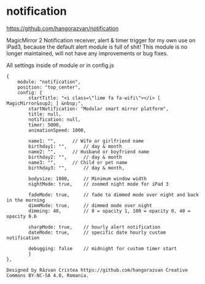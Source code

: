 # notification

https://github.com/hangorazvan/notification

MagicMirror 2 Notification receiver, alert & timer trigger for my own use on iPad3, 
because the default alert module is full of shit!
This module is no longer maintained, will not have any improvements or bug fixes.

All settings inside of module or in config.js

	{
		module: "notification",
		position: "top_center",
		config: {
			startTitle: "<i class=\"lime fa fa-wifi\"></i> [ MagicMirror&sup2; ] &nbsp;",
			startNotification: "Modular smart mirror platform",
			title: null,
			notification: null,
			timer: 5000,
			animationSpeed: 1000,

			name1: "",		// Wife or girlfriend name
			birthday1: "",		// day & month
			name2: "",		// Husband or boyfriend name
			birthday2: "",		// day & month
			name3: "",		// Child or pet name
			birthday3: "",		// day & month,

			bodysize: 1080,		// Minimum window width
			nightMode: true,	// zoomed night mode for iPad 3

			fadeMode: true,		// fade to dimmed mode over night and back in the morning
			dimmMode: true,		// dimmed mode over night
			dimming: 40,		// 0 = opacity 1, 100 = opacity 0, 40 = opacity 0.6

			sharpMode: true,	// hourly alert notification
			dateMode: true,		// specific date hourly custom notification

			debugging: false 	// midnight for custom timer start
			}
	},

	Designed by Răzvan Cristea https://github.com/hangorazvan Creative Commons BY-NC-SA 4.0, Romania.
